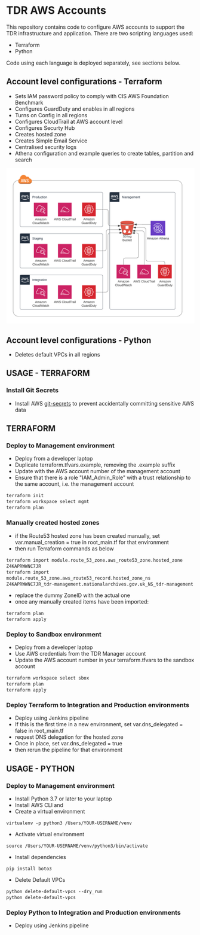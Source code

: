 # TDR AWS Accounts

This repository contains code to configure AWS accounts to support the TDR infrastructure and application.
There are two scripting languages used:
* Terraform
* Python

Code using each language is deployed separately, see sections below.

## Account level configurations - Terraform
* Sets IAM password policy to comply with CIS AWS Foundation Benchmark
* Configures GuardDuty and enables in all regions
* Turns on Config in all regions
* Configures CloudTrail at AWS account level
* Configures Securty Hub
* Creates hosted zone
* Creates Simple Email Service
* Centralised security logs
* Athena configuration and example queries to create tables, partition and search

![Alt text](aws-centralized-logs.png?raw=true "Centralised security logs")

## Account level configurations - Python
* Deletes default VPCs in all regions

## USAGE - TERRAFORM

### Install Git Secrets
* Install AWS [git-secrets](https://github.com/awslabs/git-secrets) to prevent accidentally committing sensitive AWS data

## TERRAFORM

### Deploy to Management environment
* Deploy from a developer laptop
* Duplicate terraform.tfvars.example, removing the .example suffix
* Update with the AWS account number of the management account
* Ensure that there is a role "IAM_Admin_Role" with a trust relationship to the same account, i.e. the management account
```
terraform init
terraform workspace select mgmt
terraform plan
```

### Manually created hosted zones
* if the Route53 hosted zone has been created manually, set var.manual_creation = true in root_main.tf for that environment
* then run Terraform commands as below
```
terraform import module.route_53_zone.aws_route53_zone.hosted_zone Z4KAPRWWNC7JR
terraform import module.route_53_zone.aws_route53_record.hosted_zone_ns Z4KAPRWWNC7JR_tdr-management.nationalarchives.gov.uk_NS_tdr-management
```
* replace the dummy ZoneID  with the actual one
* once any manually created items have been imported:
```
terraform plan
terraform apply
```

### Deploy to Sandbox environment
* Deploy from a developer laptop
* Use AWS credentials from the TDR Manager account
* Update the AWS account number in your terraform.tfvars to the sandbox account
```
terraform workspace select sbox
terraform plan
terraform apply
```

### Deploy Terraform to Integration and Production environments
* Deploy using Jenkins pipeline
* If this is the first time in a new environment, set var.dns_delegated = false in root_main.tf
* request DNS delegation for the hosted zone
* Once in place, set var.dns_delegated = true
* then rerun the pipeline for that environment

## USAGE - PYTHON

### Deploy to Management environment
* Install Python 3.7 or later to your laptop
* Install AWS CLI and
* Create a virtual environment
```
virtualenv -p python3 /Users/YOUR-USERNAME/venv
```
* Activate virtual environment
```
source /Users/YOUR-USERNAME/venv/python3/bin/activate
```
* Install dependencies
```
pip install boto3
```
* Delete Default VPCs
```
python delete-default-vpcs --dry_run
python delete-default-vpcs
```

### Deploy Python to Integration and Production environments
* Deploy using Jenkins pipeline
